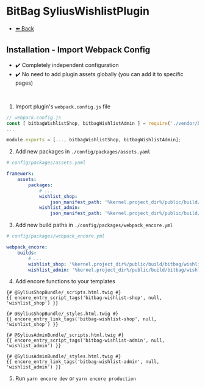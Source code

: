 # BitBag SyliusWishlistPlugin

- [⬅️ Back](./01-installation.md)

## Installation - Import Webpack Config

- ✔️ Completely independent configuration
- ✔️ No need to add plugin assets globally (you can add it to specific pages)

<br>

1. Import plugin's `webpack.config.js` file

```js
// webpack.config.js
const [ bitbagWishlistShop, bitbagWishlistAdmin ] = require('./vendor/bitbag/wishlist-plugin/webpack.config.js')
...

module.exports = [..., bitbagWishlistShop, bitbagWishlistAdmin];
```

2. Add new packages in `./config/packages/assets.yaml`

```yml
# config/packages/assets.yaml

framework:
    assets:
        packages:
            # ...
            wishlist_shop:
                json_manifest_path: '%kernel.project_dir%/public/build/bitbag/wishlist/shop/manifest.json'
            wishlist_admin:
                json_manifest_path: '%kernel.project_dir%/public/build/bitbag/wishlist/admin/manifest.json'
```

3. Add new build paths in `./config/packages/webpack_encore.yml`

```yml
# config/packages/webpack_encore.yml

webpack_encore:
    builds:
        # ...
        wishlist_shop: '%kernel.project_dir%/public/build/bitbag/wishlist/shop'
        wishlist_admin: '%kernel.project_dir%/public/build/bitbag/wishlist/admin'
```

4. Add encore functions to your templates

```twig
{# @SyliusShopBundle/_scripts.html.twig #}
{{ encore_entry_script_tags('bitbag-wishlist-shop', null, 'wishlist_shop') }}

{# @SyliusShopBundle/_styles.html.twig #}
{{ encore_entry_link_tags('bitbag-wishlist-shop', null, 'wishlist_shop') }}

{# @SyliusAdminBundle/_scripts.html.twig #}
{{ encore_entry_script_tags('bitbag-wishlist-admin', null, 'wishlist_admin') }}

{# @SyliusAdminBundle/_styles.html.twig #}
{{ encore_entry_link_tags('bitbag-wishlist-admin', null, 'wishlist_admin') }}
```

5. Run `yarn encore dev` or `yarn encore production`
